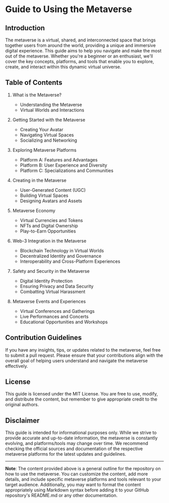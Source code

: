 # Guide to Using the Metaverse

## Introduction

The metaverse is a virtual, shared, and interconnected space that brings together users from around the world, providing a unique and immersive digital experience. This guide aims to help you navigate and make the most out of the metaverse. Whether you're a beginner or an enthusiast, we'll cover the key concepts, platforms, and tools that enable you to explore, create, and interact within this dynamic virtual universe.

## Table of Contents

1. What is the Metaverse?
   - Understanding the Metaverse
   - Virtual Worlds and Interactions

2. Getting Started with the Metaverse
   - Creating Your Avatar
   - Navigating Virtual Spaces
   - Socializing and Networking

3. Exploring Metaverse Platforms
   - Platform A: Features and Advantages
   - Platform B: User Experience and Diversity
   - Platform C: Specializations and Communities

4. Creating in the Metaverse
   - User-Generated Content (UGC)
   - Building Virtual Spaces
   - Designing Avatars and Assets

5. Metaverse Economy
   - Virtual Currencies and Tokens
   - NFTs and Digital Ownership
   - Play-to-Earn Opportunities

6. Web-3 Integration in the Metaverse
   - Blockchain Technology in Virtual Worlds
   - Decentralized Identity and Governance
   - Interoperability and Cross-Platform Experiences

7. Safety and Security in the Metaverse
   - Digital Identity Protection
   - Ensuring Privacy and Data Security
   - Combatting Virtual Harassment

8. Metaverse Events and Experiences
   - Virtual Conferences and Gatherings
   - Live Performances and Concerts
   - Educational Opportunities and Workshops

## Contribution Guidelines

If you have any insights, tips, or updates related to the metaverse, feel free to submit a pull request. Please ensure that your contributions align with the overall goal of helping users understand and navigate the metaverse effectively.

## License

This guide is licensed under the MIT License. You are free to use, modify, and distribute the content, but remember to give appropriate credit to the original authors.

## Disclaimer

This guide is intended for informational purposes only. While we strive to provide accurate and up-to-date information, the metaverse is constantly evolving, and platforms/tools may change over time. We recommend checking the official sources and documentation of the respective metaverse platforms for the latest updates and guidelines.

---

**Note**: The content provided above is a general outline for the repository on how to use the metaverse. You can customize the content, add more details, and include specific metaverse platforms and tools relevant to your target audience. Additionally, you may want to format the content appropriately using Markdown syntax before adding it to your GitHub repository's README.md or any other documentation.
